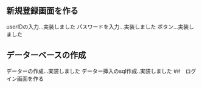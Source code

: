 ## 新規登録画面を作る
userIDの入力...実装しました
パスワードを入力...実装しました
ボタン...実装しました
## データーベースの作成
データーの作成...実装しました
データー挿入のsql作成..実装しました
##　ログイン画面を作る